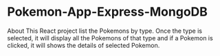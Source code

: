 # Pokemon-App-Express-MongoDB

About
This React project list the Pokemons by type. Once the type is selected, it will display all the Pokemons of that type and if a Pokemon is clicked, it will shows the details of selected Pokemon.
